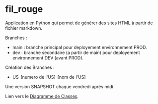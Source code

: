# fil_rouge
Application en Python qui permet de générer des sites HTML à partir de fichier markdown.

Branches :
* main : branche principal pour deployement environnement PROD.
* dev : branche secondaire (a partir de main) pour deployement environnement DEV (avant PROD).

Création des Branches :
* US-[numero de l'US]-[nom de l'US]


Une version SNAPSHOT chaque vendredi aprés midi

Lien vers le [Diagramme de Classes](https://app.diagrams.net/#Hhoussembenali%2Ffil_rouge%2Fdiagramme-classe%2Fdiagramme%2FDiagramme_Classe_Fil_Rouge.drawio).
